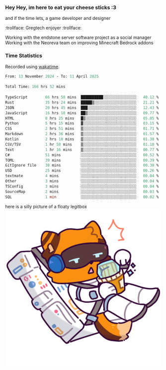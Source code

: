 ### Hey Hey, im here to eat your cheese sticks :3
and if the time lets, a game developer and designer

:trollface: Gregtech enjoyer :trollface:

Working with the endstone server software project as a social manager<br>
Working with the Neoreva team on improving Minecraft Bedrock addons

### Time Statistics
Recorded using [wakatime](https://wakatime.com).

<!--START_SECTION:waka-->

```ocaml
From: 13 November 2024 - To: 11 April 2025

Total Time: 166 hrs 52 mins

TypeScript        66 hrs 58 mins  ██████████░░░░░░░░░░░░░░░   40.12 %
Rust              35 hrs 24 mins  █████▒░░░░░░░░░░░░░░░░░░░   21.21 %
JSON              20 hrs 45 mins  ███░░░░░░░░░░░░░░░░░░░░░░   12.43 %
JavaScript        16 hrs 18 mins  ██▒░░░░░░░░░░░░░░░░░░░░░░   09.77 %
HTML              8 hrs 25 mins   █▒░░░░░░░░░░░░░░░░░░░░░░░   05.05 %
Python            5 hrs 15 mins   ▓░░░░░░░░░░░░░░░░░░░░░░░░   03.15 %
CSS               2 hrs 51 mins   ▒░░░░░░░░░░░░░░░░░░░░░░░░   01.71 %
Markdown          2 hrs 36 mins   ▒░░░░░░░░░░░░░░░░░░░░░░░░   01.57 %
Kotlin            2 hrs 18 mins   ▒░░░░░░░░░░░░░░░░░░░░░░░░   01.38 %
CSV/TSV           1 hr 50 mins    ▒░░░░░░░░░░░░░░░░░░░░░░░░   01.10 %
Text              1 hr 16 mins    ▒░░░░░░░░░░░░░░░░░░░░░░░░   00.77 %
C#                51 mins         ░░░░░░░░░░░░░░░░░░░░░░░░░   00.52 %
TOML              39 mins         ░░░░░░░░░░░░░░░░░░░░░░░░░   00.39 %
GitIgnore file    38 mins         ░░░░░░░░░░░░░░░░░░░░░░░░░   00.38 %
USD               25 mins         ░░░░░░░░░░░░░░░░░░░░░░░░░   00.26 %
textmate          4 mins          ░░░░░░░░░░░░░░░░░░░░░░░░░   00.04 %
Other             3 mins          ░░░░░░░░░░░░░░░░░░░░░░░░░   00.04 %
TSConfig          3 mins          ░░░░░░░░░░░░░░░░░░░░░░░░░   00.04 %
SourceMap         2 mins          ░░░░░░░░░░░░░░░░░░░░░░░░░   00.03 %
SQL               1 min           ░░░░░░░░░░░░░░░░░░░░░░░░░   00.02 %
```

<!--END_SECTION:waka-->

here is a silly picture of a floaty legitbox
![Silly legitbox](goobernoback_lower.png)
